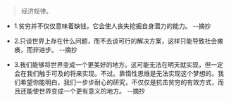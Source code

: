 >经济规律。

- 1.贫穷并不仅仅意味着缺钱，它会使人丧失挖掘自身潜力的能力。 --摘抄

- 2.只谈世界上存在什么问题，而不去谈可行的解决方案，这样只能导致社会瘫痪，而非进步。 --摘抄

- 3.我们能够将世界变成一个更美好的地方。这可能无法在明天就实现，但一定会在我们触手可及的将来实现。不过。靠惰性思维是无法实现这个梦想的。我们希望你能明白，我们一步步耐心的研究，不仅仅是抗击贫穷的有效方式，而且还能使世界变成一个更有意义的地方。 --摘抄
